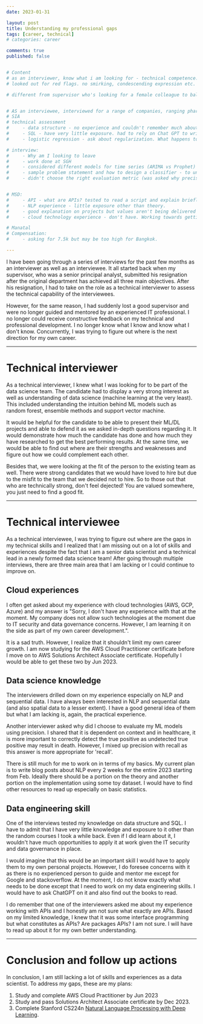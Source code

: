 ```yaml
---
date: 2023-01-31

layout: post
title: Understanding my professional gaps
tags: [career, technical]
# categories: career

comments: true
published: false


# Content
# as an interviewer, know what i am looking for - technical competence. given it is an entry level position, not expecting experience but good theoretical understanding of the techniques. drilled down on their projects to test how far and much they know.
# looked out for red flags. no smirking, condescending expression etc.

# different from supervisor who's looking for a female colleague to balance out the team (1 F vs 4 M).


# AS an interviewee, interviewed for a range of companies, ranging pharma to airlines.
# SIA
# technical assessment
#     - data structure - no experience and couldn't remember much about the O() things about run time.
#     - SQL - have very little exposure. had to rely on Chat GPT to write out somewhat functional SQL. couldn't do more complex.
#     - logistic regression - ask about regularization. What happens to beta_0 and beta_j if lambda increases. 

# interview:
#     - Why am I looking to leave
#     - work done at SGH 
#     - considered different models for time series (ARIMA vs Prophet)
#     - sample problem statement and how to design a classifier - to understand my thought process
#     - didn't choose the right evaluation metric (was asked why precision and not recall - answered wrongly. the reason is the same but i misunderstood the meaning of precision vs recall)


# MSD:
#     - API - what are APIs? tested to read a script and explain briefly what's happening. sugegst a few things to improve it - couldn't answer
#     - NLP experience - little exposure other than theory.
#     - good explanation on projects but values aren't being delivered yet.
#     - cloud technology experience - don't have. Working towards getting AWS and played around with EB. Need to work with S3 and sage maker. 

# Manatal
# Compensation:
#     - asking for 7.5k but may be too high for Bangkok.

---
```


I have been going through a series of interviews for the past few months as an interviewer as well as an interviewee. It all started back when my supervisor, who was a senior principal analyst, submitted his resignation after the original department has achieved all three main objectives. After his resignation, I had to take on the role as a technical interviewer to assess the technical capability of the interviewees. 

However, for the same reason, I had suddenly lost a good supervisor and were no longer guided and mentored by an experienced IT professional. I no longer could receive constructive feedback on my technical and professional development. I no longer know what I know and know what I don't know. Concurrently, I was trying to figure out where is the next direction for my own career.
<hr>

# Technical interviewer
As a technical interviewer, I knew what I was looking for to be part of the data science team. The candidate had to display a very strong interest as well as understanding of data science (machine learning at the very least). This included understanding the intuition behind ML models such as random forest, ensemble methods and support vector machine. 

It would be helpful for the candidate to be able to present their ML/DL projects and able to defend it as we asked in-depth questions regarding it. It would demonstrate how much the candidate has done and how much they have researched to get the best performing results. At the same time, we would be able to find out where are their strengths and weaknesses and figure out how we could complement each other.

Besides that, we were looking at the fit of the person to the existing team as well. There were strong candidates that we would have loved to hire but due to the misfit to the team that we decided not to hire. So to those out that who are technically strong, don't feel dejected! You are valued somewhere, you just need to find a good fit.
<hr>

# Technical interviewee
As a technical interviewee, I was trying to figure out where are the gaps in my technical skills and I realized that I am missing out on a lot of skills and experiences despite the fact that I am a senior data scientist and a technical lead in a newly formed data science team! After going through multiple interviews, there are three main area that I am lacking or I could continue to improve on.

## Cloud experiences
I often get asked about my experience with cloud technologies (AWS, GCP, Azure) and my answer is "Sorry, I don't have any experience with that at the moment. My company does not allow such technologies at the moment due to IT security and data governance concerns. However, I am learning it on the side as part of my own career development.".

It is a sad truth. However, I realize that it shouldn't limit my own career growth. I am now studying for the AWS Cloud Practitioner certificate before I move on to AWS Solutions Architect Associate certificate. Hopefully I would be able to get these two by Jun 2023.

## Data science knowledge 
The interviewers drilled down on my experience especially on NLP and sequential data. I have always been interested in NLP and sequential data (and also spatial data to a lesser extent). I have a good general idea of them but what I am lacking is, again, the practical experience. 

Another interviewer asked why did I choose to evaluate my ML models using precision. I shared that it is dependent on context and in healthcare, it is more important to correctly detect the true positive as undetected true positive may result in death. However, I mixed up precision with recall as this answer is more appropriate for 'recall'. 

There is still much for me to work on in terms of my basics. My current plan is to write blog posts about NLP every 2 weeks for the entire 2023 starting from Feb. Ideally there should be a portion on the theory and another portion on the implementation using some toy dataset. I would have to find other resources to read up especially on basic statistics.

## Data engineering skill
One of the interviews tested my knowledge on data structure and SQL. I have to admit that I have very little knowledge and exposure to it other than the random courses I took a while back. Even if I did learn about it, I wouldn't have much opportunities to apply it at work given the IT security and data governance in place. 

I would imagine that this would be an important skill I would have to apply them to my own personal projects. However, I do foresee concerns with it as there is no experienced person to guide and mentor me except for Google and stackoverflow. At the moment, I do not know exactly what needs to be done except that I need to work on my data engineering skills. I would have to ask ChatGPT on it and also find out the books to read.

I do remember that one of the interviewers asked me about my experience working with APIs and I honestly am not sure what exactly are APIs. Based on my limited knowledge, I knew that it was some interface programming but what constitutes as APIs? Are packages APIs? I am not sure. I will have to read up about it for my own better understanding.

<hr>

# Conclusion and follow up actions
In conclusion, I am still lacking a lot of skills and experiences as a data scientist. To address my gaps, these are my plans:

1. Study and complete AWS Cloud Practitioner by Jun 2023
1. Study and pass  Solutions Architect Associate certificate by Dec 2023.
1. Complete Stanford CS224n [Natural Language Processing with Deep Learning](http://web.stanford.edu/class/cs224n/).


